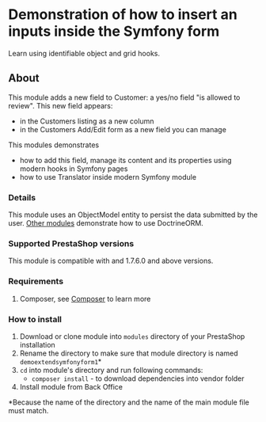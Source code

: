 # Demonstration of how to insert an inputs inside the Symfony form

Learn using identifiable object and grid hooks.

## About

This module adds a new field to Customer: a yes/no field "is allowed to review".
This new field appears:
- in the Customers listing as a new column
- in the Customers Add/Edit form as a new field you can manage

This modules demonstrates
 - how to add this field, manage its content and its
properties using modern hooks in Symfony pages
 - how to use Translator inside modern Symfony module

### Details

This module uses an ObjectModel entity to persist the data submitted by the user.
[Other modules](https://github.com/PrestaShop/example-modules/tree/master/demoextendsymfonyform2) demonstrate
how to use DoctrineORM.

### Supported PrestaShop versions

 This module is compatible with and 1.7.6.0 and above versions.
 
### Requirements
 
  1. Composer, see [Composer](https://getcomposer.org/) to learn more
 
### How to install
 
  1. Download or clone module into `modules` directory of your PrestaShop installation
  2. Rename the directory to make sure that module directory is named `demoextendsymfonyform1`*
  3. `cd` into module's directory and run following commands:
      - `composer install` - to download dependencies into vendor folder
  4. Install module from Back Office
 
 *Because the name of the directory and the name of the main module file must match.
